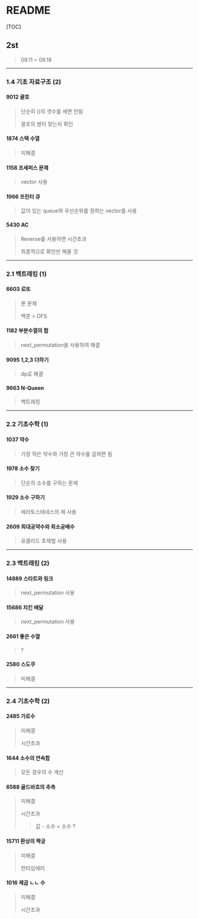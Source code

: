 # README

[TOC]

## 2st



> 09.11 ~ 09.18



---

### 1.4 기초 자료구조 (2)



#### 9012 괄호

> 단순히 ()의 갯수를 세면 안됨
>
> 괄호의 쌍이 맞는지 확인



#### 1874 스택 수열

> 미해결



#### 1158 조세퍼스 문제

> vector 사용



#### 1966 프린터 큐

> 값이 있는 queue와 우선순위를 정하는 vector를 사용



#### 5430 AC

> Reverse를 사용하면 시간초과
>
> 최종적으로 확인만 해줄 것





---

### 2.1 백트래킹 (1)



#### 6603 로또

> 푼 문제
>
> 백준 > DFS



#### 1182 부분수열의 합

> next_permutation을 사용하여 해결



#### 9095 1,2,3 더하기

> dp로 해결



#### 9663 N-Queen

> 백트래킹





---

### 2.2 기초수학 (1)



#### 1037 약수

> 가장 작은 약수와 가장 큰 약수를 곱하면 됨 



#### 1978 소수 찾기

> 단순히 소수를 구하는 문제



#### 1929 소수 구하기

> 에라토스테네스의 체 사용



#### 2609 최대공약수와 최소공배수

> 유클리드 호제법 사용



------

### 2.3 백트래킹 (2)



#### 14889 스타트와 링크

> next_permutation 사용



#### 15686 치킨 배달

> next_permutation 사용



#### 2661 좋은 수열

> ?



#### 2580 스도쿠

> 미해결





------

### 2.4 기초수학 (2)



#### 2485 가로수

> 미해결
>
> 시간초과



#### 1644 소수의 연속합

> 모든 경우의 수 계산



#### 6588 골드바흐의 추측

> 미해결
>
> 시간초과
>
> > 값 - 소수 = 소수 ?



#### 15711 환상의 짝궁

> 미해결
>
> 런타임에러



#### 1016 제곱 ㄴㄴ 수

> 미해결
>
> 시간초과